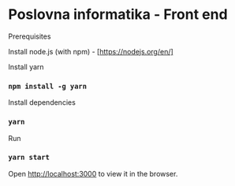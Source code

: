 # Poslovna informatika - Front end

Prerequisites

Install node.js (with npm) - [https://nodejs.org/en/]

Install yarn

### `npm install -g yarn`

Install dependencies

### `yarn`

Run

### `yarn start`

Open [http://localhost:3000](http://localhost:3000) to view it in the browser.
